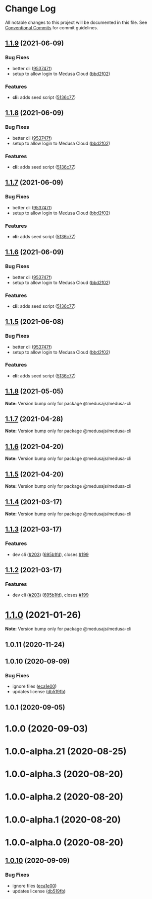 # Change Log

All notable changes to this project will be documented in this file.
See [Conventional Commits](https://conventionalcommits.org) for commit guidelines.

## [1.1.9](https://github.com/medusajs/medusa/compare/@medusajs/medusa-cli@1.1.8...@medusajs/medusa-cli@1.1.9) (2021-06-09)


### Bug Fixes

* better cli ([953747f](https://github.com/medusajs/medusa/commit/953747f3d2409cef82faf926ad316a384e6667b4))
* setup to allow login to Medusa Cloud ([bbd2f02](https://github.com/medusajs/medusa/commit/bbd2f02d549330df160c76cf1f4e4d5e7d08f246))


### Features

* **cli:** adds seed script ([5136c77](https://github.com/medusajs/medusa/commit/5136c7740137afcda52393131ef931eb76ea9f5d))





## [1.1.8](https://github.com/medusajs/medusa/compare/@medusajs/medusa-cli@1.1.8...@medusajs/medusa-cli@1.1.8) (2021-06-09)


### Bug Fixes

* better cli ([953747f](https://github.com/medusajs/medusa/commit/953747f3d2409cef82faf926ad316a384e6667b4))
* setup to allow login to Medusa Cloud ([bbd2f02](https://github.com/medusajs/medusa/commit/bbd2f02d549330df160c76cf1f4e4d5e7d08f246))


### Features

* **cli:** adds seed script ([5136c77](https://github.com/medusajs/medusa/commit/5136c7740137afcda52393131ef931eb76ea9f5d))





## [1.1.7](https://github.com/medusajs/medusa/compare/@medusajs/medusa-cli@1.1.8...@medusajs/medusa-cli@1.1.7) (2021-06-09)


### Bug Fixes

* better cli ([953747f](https://github.com/medusajs/medusa/commit/953747f3d2409cef82faf926ad316a384e6667b4))
* setup to allow login to Medusa Cloud ([bbd2f02](https://github.com/medusajs/medusa/commit/bbd2f02d549330df160c76cf1f4e4d5e7d08f246))


### Features

* **cli:** adds seed script ([5136c77](https://github.com/medusajs/medusa/commit/5136c7740137afcda52393131ef931eb76ea9f5d))





## [1.1.6](https://github.com/medusajs/medusa/compare/@medusajs/medusa-cli@1.1.8...@medusajs/medusa-cli@1.1.6) (2021-06-09)


### Bug Fixes

* better cli ([953747f](https://github.com/medusajs/medusa/commit/953747f3d2409cef82faf926ad316a384e6667b4))
* setup to allow login to Medusa Cloud ([bbd2f02](https://github.com/medusajs/medusa/commit/bbd2f02d549330df160c76cf1f4e4d5e7d08f246))


### Features

* **cli:** adds seed script ([5136c77](https://github.com/medusajs/medusa/commit/5136c7740137afcda52393131ef931eb76ea9f5d))





## [1.1.5](https://github.com/medusajs/medusa/compare/@medusajs/medusa-cli@1.1.8...@medusajs/medusa-cli@1.1.5) (2021-06-08)


### Bug Fixes

* better cli ([953747f](https://github.com/medusajs/medusa/commit/953747f3d2409cef82faf926ad316a384e6667b4))
* setup to allow login to Medusa Cloud ([bbd2f02](https://github.com/medusajs/medusa/commit/bbd2f02d549330df160c76cf1f4e4d5e7d08f246))


### Features

* **cli:** adds seed script ([5136c77](https://github.com/medusajs/medusa/commit/5136c7740137afcda52393131ef931eb76ea9f5d))





## [1.1.8](https://github.com/medusajs/medusa/compare/@medusajs/medusa-cli@1.1.7...@medusajs/medusa-cli@1.1.8) (2021-05-05)

**Note:** Version bump only for package @medusajs/medusa-cli





## [1.1.7](https://github.com/medusajs/medusa/compare/@medusajs/medusa-cli@1.1.4...@medusajs/medusa-cli@1.1.7) (2021-04-28)

**Note:** Version bump only for package @medusajs/medusa-cli





## [1.1.6](https://github.com/medusajs/medusa/compare/@medusajs/medusa-cli@1.1.5...@medusajs/medusa-cli@1.1.6) (2021-04-20)

**Note:** Version bump only for package @medusajs/medusa-cli





## [1.1.5](https://github.com/medusajs/medusa/compare/@medusajs/medusa-cli@1.1.4...@medusajs/medusa-cli@1.1.5) (2021-04-20)

**Note:** Version bump only for package @medusajs/medusa-cli





## [1.1.4](https://github.com/medusajs/medusa/compare/@medusajs/medusa-cli@1.1.3...@medusajs/medusa-cli@1.1.4) (2021-03-17)

**Note:** Version bump only for package @medusajs/medusa-cli





## [1.1.3](https://github.com/medusajs/medusa/compare/@medusajs/medusa-cli@1.1.0...@medusajs/medusa-cli@1.1.3) (2021-03-17)


### Features

* dev cli ([#203](https://github.com/medusajs/medusa/issues/203)) ([695b1fd](https://github.com/medusajs/medusa/commit/695b1fd0a54a247502cb48ffb73d060356293b76)), closes [#199](https://github.com/medusajs/medusa/issues/199)





## [1.1.2](https://github.com/medusajs/medusa/compare/@medusajs/medusa-cli@1.1.0...@medusajs/medusa-cli@1.1.2) (2021-03-17)


### Features

* dev cli ([#203](https://github.com/medusajs/medusa/issues/203)) ([695b1fd](https://github.com/medusajs/medusa/commit/695b1fd0a54a247502cb48ffb73d060356293b76)), closes [#199](https://github.com/medusajs/medusa/issues/199)





# [1.1.0](https://github.com/medusajs/medusa/compare/@medusajs/medusa-cli@1.0.11...@medusajs/medusa-cli@1.1.0) (2021-01-26)

**Note:** Version bump only for package @medusajs/medusa-cli





## 1.0.11 (2020-11-24)



## 1.0.10 (2020-09-09)


### Bug Fixes

* ignore files ([eca1e00](https://github.com/medusajs/medusa/commit/eca1e006a77472c9402cd85bb879f08134af200b))
* updates license ([db519fb](https://github.com/medusajs/medusa/commit/db519fbaa6f8ad02c19cbecba5d4f28ba1ee81aa))



## 1.0.1 (2020-09-05)



# 1.0.0 (2020-09-03)



# 1.0.0-alpha.21 (2020-08-25)



# 1.0.0-alpha.3 (2020-08-20)



# 1.0.0-alpha.2 (2020-08-20)



# 1.0.0-alpha.1 (2020-08-20)



# 1.0.0-alpha.0 (2020-08-20)





## [1.0.10](https://github.com/medusajs/medusa/compare/v1.0.9...v1.0.10) (2020-09-09)


### Bug Fixes

* ignore files ([eca1e00](https://github.com/medusajs/medusa/commit/eca1e006a77472c9402cd85bb879f08134af200b))
* updates license ([db519fb](https://github.com/medusajs/medusa/commit/db519fbaa6f8ad02c19cbecba5d4f28ba1ee81aa))
